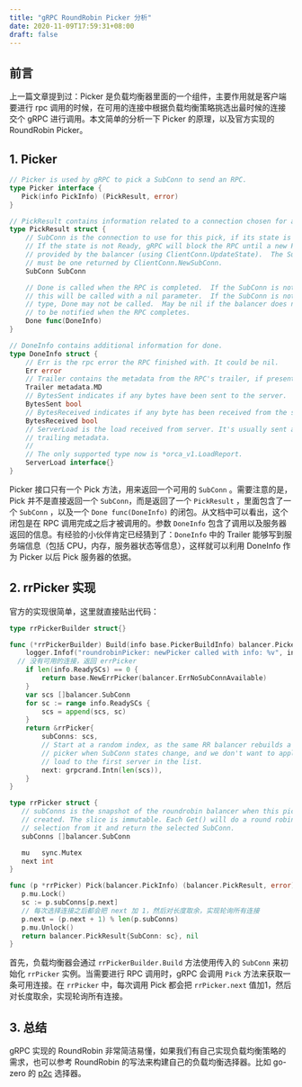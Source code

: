 ```yaml
---
title: "gRPC RoundRobin Picker 分析"
date: 2020-11-09T17:59:31+08:00
draft: false
---
```


## 前言

上一篇文章提到过：Picker 是负载均衡器里面的一个组件，主要作用就是客户端要进行 rpc 调用的时候，在可用的连接中根据负载均衡策略挑选出最时候的连接交个 gRPC 进行调用。本文简单的分析一下 Picker 的原理，以及官方实现的 RoundRobin Picker。

## 1. Picker

```go
// Picker is used by gRPC to pick a SubConn to send an RPC.
type Picker interface {
   Pick(info PickInfo) (PickResult, error)
}

// PickResult contains information related to a connection chosen for an RPC.
type PickResult struct {
	// SubConn is the connection to use for this pick, if its state is Ready.
	// If the state is not Ready, gRPC will block the RPC until a new Picker is
	// provided by the balancer (using ClientConn.UpdateState).  The SubConn
	// must be one returned by ClientConn.NewSubConn.
	SubConn SubConn

	// Done is called when the RPC is completed.  If the SubConn is not ready,
	// this will be called with a nil parameter.  If the SubConn is not a valid
	// type, Done may not be called.  May be nil if the balancer does not wish
	// to be notified when the RPC completes.
	Done func(DoneInfo)
}

// DoneInfo contains additional information for done.
type DoneInfo struct {
	// Err is the rpc error the RPC finished with. It could be nil.
	Err error
	// Trailer contains the metadata from the RPC's trailer, if present.
	Trailer metadata.MD
	// BytesSent indicates if any bytes have been sent to the server.
	BytesSent bool
	// BytesReceived indicates if any byte has been received from the server.
	BytesReceived bool
	// ServerLoad is the load received from server. It's usually sent as part of
	// trailing metadata.
	//
	// The only supported type now is *orca_v1.LoadReport.
	ServerLoad interface{}
}
```

Picker 接口只有一个 Pick 方法，用来返回一个可用的 `SubConn` 。需要注意的是，Pick 并不是直接返回一个 `SubConn`，而是返回了一个 `PickResult` ，里面包含了一个 `SubConn` ，以及一个 `Done func(DoneInfo)` 的闭包。从文档中可以看出，这个闭包是在 RPC 调用完成之后才被调用的。参数 `DoneInfo` 包含了调用以及服务器返回的信息。有经验的小伙伴肯定已经猜到了：`DoneInfo` 中的 Trailer 能够写到服务端信息（包括 CPU，内存，服务器状态等信息），这样就可以利用 DoneInfo 作为 Picker 以后 Pick 服务器的依据。

## 2. rrPicker 实现

官方的实现很简单，这里就直接贴出代码：

```go
type rrPickerBuilder struct{}

func (*rrPickerBuilder) Build(info base.PickerBuildInfo) balancer.Picker {
	logger.Infof("roundrobinPicker: newPicker called with info: %v", info)
  // 没有可用的连接，返回 errPicker
	if len(info.ReadySCs) == 0 {
		return base.NewErrPicker(balancer.ErrNoSubConnAvailable)
	}
	var scs []balancer.SubConn
	for sc := range info.ReadySCs {
		scs = append(scs, sc)
	}
	return &rrPicker{
		subConns: scs,
		// Start at a random index, as the same RR balancer rebuilds a new
		// picker when SubConn states change, and we don't want to apply excess
		// load to the first server in the list.
		next: grpcrand.Intn(len(scs)),
	}
}

type rrPicker struct {
   // subConns is the snapshot of the roundrobin balancer when this picker was
   // created. The slice is immutable. Each Get() will do a round robin
   // selection from it and return the selected SubConn.
   subConns []balancer.SubConn

   mu   sync.Mutex
   next int
}

func (p *rrPicker) Pick(balancer.PickInfo) (balancer.PickResult, error) {
   p.mu.Lock()
   sc := p.subConns[p.next]
   // 每次选择连接之后都会把 next 加 1，然后对长度取余，实现轮询所有连接
   p.next = (p.next + 1) % len(p.subConns)
   p.mu.Unlock()
   return balancer.PickResult{SubConn: sc}, nil
}
```

首先，负载均衡器会通过 `rrPickerBuilder.Build` 方法使用传入的 `SubConn` 来初始化 `rrPicker` 实例。当需要进行 RPC 调用时，gRPC 会调用 `Pick` 方法来获取一条可用连接。在 `rrPicker` 中，每次调用 Pick 都会把 `rrPicker.next` 值加1，然后对长度取余，实现轮询所有连接。

## 3. 总结

gRPC 实现的 RoundRobin 非常简洁易懂，如果我们有自己实现负载均衡策略的需求，也可以参考 RoundRobin 的写法来构建自己的负载均衡选择器。比如 go-zero 的 [p2c](https://github.com/tal-tech/go-zero/blob/master/zrpc/internal/balancer/p2c/p2c.go) 选择器。

